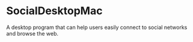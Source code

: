 SocialDesktopMac
================

A desktop program that can help users easily connect to social networks and browse the web.
